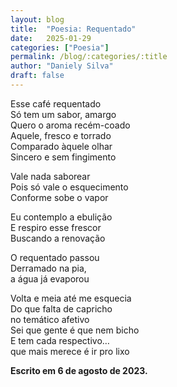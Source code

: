 ```yaml
---
layout: blog
title:  "Poesia: Requentado"
date:   2025-01-29
categories: ["Poesia"]
permalink: /blog/:categories/:title
author: "Daniely Silva"
draft: false
---
```

Esse café requentado\
Só tem um sabor, amargo\
Quero o aroma recém-coado\
Aquele, fresco e torrado\
Comparado àquele olhar\
Sincero e sem fingimento

Vale nada saborear\
Pois só vale o esquecimento\
Conforme sobe o vapor

Eu contemplo a ebulição\
E respiro esse frescor\
Buscando a renovação

O requentado passou\
Derramado na pia,\
a água já evaporou

Volta e meia até me esquecia\
Do que falta de capricho\
no temático afetivo\
Sei que gente é que nem bicho\
E tem cada respectivo…\
que mais merece é ir pro lixo

**Escrito em 6 de agosto de 2023.**
